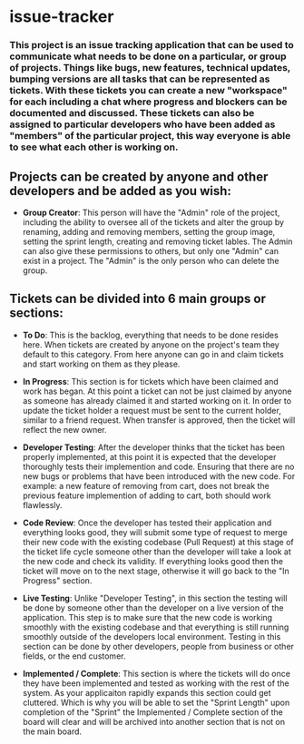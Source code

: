 # issue-tracker

### This project is an issue tracking application that can be used to communicate what needs to be done on a particular, or group of projects. Things like bugs, new features, technical updates, bumping versions are all tasks that can be represented as tickets. With these tickets you can create a new "workspace" for each including a chat where progress and blockers can be documented and discussed. These tickets can also be assigned to particular developers who have been added as "members" of the particular project, this way everyone is able to see what each other is working on.

## Projects can be created by anyone and other developers and be added as you wish:
- **Group Creator**: This person will have the "Admin" role of the project, including the ability to oversee all of the tickets and alter the group by renaming, adding and removing members, setting the group image, setting the sprint length, creating and removing ticket lables. The Admin can also give these permissions to others, but only one "Admin" can exist in a project. The "Admin" is the only person who can delete the group. 

## Tickets can be divided into 6 main groups or sections:

- **To Do**: This is the backlog, everything that needs to be done resides here. When tickets are created by anyone on the project's team they default to this category. From here anyone can go in and claim tickets and start working on them as they please.

- **In Progress**: This section is for tickets which have been claimed and work has began. At this point a ticket can not be just claimed by anyone as someone has already claimed it and started working on it. In order to update the ticket holder a request must be sent to the current holder, similar to a friend request. When transfer is approved, then the ticket will reflect the new owner.

- **Developer Testing**: After the developer thinks that the ticket has been properly implemented, at this point it is expected that the developer thoroughly tests their implemention and code. Ensuring that there are no new bugs or problems that have been introduced with the new code. For example: a new feature of removing from cart, does not break the previous feature implemention of adding to cart, both should work flawlessly.

- **Code Review**: Once the developer has tested their application and everything looks good, they will submit some type of request to merge their new code with the existing codebase (Pull Request) at this stage of the ticket life cycle someone other than the developer will take a look at the new code and check its validity. If everything looks good then the ticket will move on to the next stage, otherwise it will go back to the "In Progress" section.

- **Live Testing**: Unlike "Developer Testing", in this section the testing will be done by someone other than the developer on a live version of the application. This step is to make sure that the new code is working smoothly with the existing codebase and that everything is still running smoothly outside of the developers local environment. Testing in this section can be done by other developers, people from business or other fields, or the end customer.

- **Implemented / Complete**: This section is where the tickets will do once they have been implemented and tested as working with the rest of the system. As your applicaiton rapidly expands this section could get cluttered. Which is why you will be able to set the "Sprint Length" upon completion of the "Sprint" the Implemented / Complete section of the board will clear and will be archived into another section that is not on the main board.
